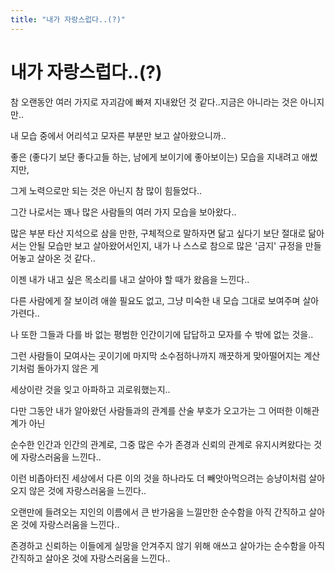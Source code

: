 ```yaml
---
title: "내가 자랑스럽다..(?)"
---
```

# 내가 자랑스럽다..(?)

참 오랜동안 여러 가지로 자괴감에 빠져 지내왔던 것 같다..지금은 아니라는 것은 아니지만..

내 모습 중에서 어리석고 모자른 부분만 보고 살아왔으니까..

좋은 (좋다기 보단 좋다고들 하는, 남에게 보이기에 좋아보이는) 모습을 지내려고 애썼지만,

그게 노력으로만 되는 것은 아닌지 참 많이 힘들었다..

그간 나로서는 꽤나 많은 사람들의 여러 가지 모습을 보아왔다..

많은 부분 타산 지석으로 삼을 만한, 구체적으로 말하자면 닮고 싶다기 보단 절대로 닮아서는 안될 모습만 보고 살아왔어서인지, 내가 나 스스로 참으로 많은 '금지' 규정을 만들어놓고 살아온 것 같다..

이젠 내가 내고 싶은 목소리를 내고 살아야 할 때가 왔음을 느낀다..

다른 사람에게 잘 보이려 애쓸 필요도 없고, 그냥 미숙한 내 모습 그대로 보여주며 살아가련다..

나 또한 그들과 다를 바 없는 평범한 인간이기에 답답하고 모자를 수 밖에 없는 것을..

그런 사람들이 모여사는 곳이기에 마지막 소수점하나까지 깨끗하게 맞아떨어지는 계산기처럼 돌아가지 않은 게

세상이란 것을 잊고 아파하고 괴로워했는지..

다만 그동안 내가 알아왔던 사람들과의 관계를 산술 부호가 오고가는 그 어떠한 이해관계가 아닌 

순수한 인간과 인간의 관계로, 그중 많은 수가 존경과 신뢰의 관계로 유지시켜왔다는 것에 자랑스러움을 느낀다..

이런 비좁아터진 세상에서 다른 이의 것을 하나라도 더 빼앗아먹으려는 승냥이처럼 살아오지 않은 것에 자랑스러움을 느낀다..

오랜만에 들려오는 지인의 이름에서 큰 반가움을 느낄만한 순수함을 아직 간직하고 살아온 것에 자랑스러움을 느낀다..

존경하고 신뢰하는 이들에게 실망을 안겨주지 않기 위해 애쓰고 살아가는 순수함을 아직 간직하고 살아온 것에 자랑스러움을 느낀다..




